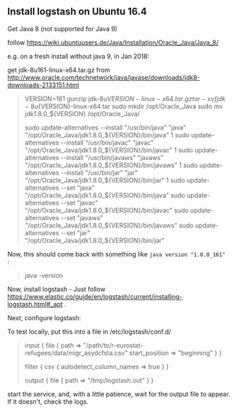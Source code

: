 ## Install logstash on Ubuntu 16.4

Get Java 8 (not supported for Java 9)

follow https://wiki.ubuntuusers.de/Java/Installation/Oracle_Java/Java_8/

e.g. on a fresh install without java 9, in Jan 2018:

get jdk-8u161-linux-x64.tar.gz from http://www.oracle.com/technetwork/java/javase/downloads/jdk8-downloads-2133151.html 

> VERSION=161
> gunzip jdk-8u${VERSION}-linux-x64.tar.gz
> tar -xvf jdk-8u${VERSION}-linux-x64.tar
> sudo mkdir /opt/Oracle_Java
> sudo mv jdk1.8.0_${VERSION} /opt/Oracle_Java/
> 
> sudo update-alternatives --install "/usr/bin/java" "java" "/opt/Oracle_Java/jdk1.8.0_${VERSION}/bin/java" 1
> sudo update-alternatives --install "/usr/bin/javac" "javac" "/opt/Oracle_Java/jdk1.8.0_${VERSION}/bin/javac" 1
> sudo update-alternatives --install "/usr/bin/javaws" "javaws" "/opt/Oracle_Java/jdk1.8.0_${VERSION}/bin/javaws" 1
> sudo update-alternatives --install "/usr/bin/jar" "jar" "/opt/Oracle_Java/jdk1.8.0_${VERSION}/bin/jar" 1 
> sudo update-alternatives --set "java" "/opt/Oracle_Java/jdk1.8.0_${VERSION}/bin/java"
> sudo update-alternatives --set "javac" "/opt/Oracle_Java/jdk1.8.0_${VERSION}/bin/javac"
> sudo update-alternatives --set "javaws" "/opt/Oracle_Java/jdk1.8.0_${VERSION}/bin/javaws"
> sudo update-alternatives --set "jar" "/opt/Oracle_Java/jdk1.8.0_${VERSION}/bin/jar" 

Now, this should come back with something like `java version "1.8.0_161"
`:

> java -version

Now, install logstash - Just follow https://www.elastic.co/guide/en/logstash/current/installing-logstash.html#_apt .

Next, configure logstash:

To test locally, put this into a file in /etc/logstash/conf.d/

> input {
>     file {
>         path => "/path/to/r-eurostat-refugees/data/migr_asydcfsta.csv"
>         start_position => "beginning"
>     }
> }
> 
> filter {
>     csv {
>         autodetect_column_names => true
>     }
> }
> 
> output {
>     file {
>         path => "/tmp/logstash.out"
>     }
> }

start the service, and, with a little patience, wait for the output file to appear. If it doesn't, check the logs.


